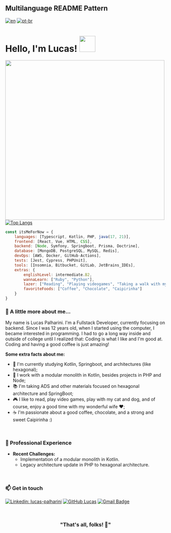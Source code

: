 
## Multilanguage README Pattern
[![en](https://img.shields.io/badge/lang-en-red.svg)](https://github.com/pipas2309/pipas2309/blob/main/README.md)
[![pt-br](https://img.shields.io/badge/lang-pt--br-green.svg)](https://github.com/pipas2309/pipas2309/blob/main/README.pt-br.md)

# Hello, I'm Lucas! <img src="https://media.giphy.com/media/mGcNjsfWAjY5AEZNw6/giphy.gif" width="50">

[<img align="left" width=500px src="https://user-images.githubusercontent.com/97993001/170432301-e13759f0-6cdc-4265-8926-b4865f632ba6.png">](https://github.com/pipas2309)

[![Top Langs](https://github-readme-stats.vercel.app/api/top-langs/?username=pipas2309)](https://github.com/pipas2309)

```Javascript
const itsMeForNow = {
    languages: [Typescript, Kotlin, PHP, java(17, 21)],
    frontend: [React, Vue, HTML, CSS],
    backend: [Node, Symfony, Springboot, Prisma, Doctrine],
    database: [MongoDB, PostgreSQL, MySQL, Redis],
    devOps: [AWS, Docker, GitHub-Actions],
    tests: [Jest, Cypress, PHPUnit],
    tools: [Insomnia, Bitbucket, GitLab, JetBrains_IDEs],
    extras: {
        englishLevel: intermediate.B2,
        wannaLearn: ["Ruby", "Python"],
        lazer: ["Reading", "Playing videogames", "Taking a walk with my loved ones and pets"],
        favoriteFoods: ["Coffee", "Chocolate", "Caipirinha"]
    }
} 
```

### 🌱 A little more about me...

My name is Lucas Palharini. I'm a Fullstack Developer, currently focusing on backend. Since I was 12 years old, when I started using the computer, I became interested in programming. I had to go a long way inside and outside of college until I realized that: Coding is what I like and I'm good at. Coding and having a good coffee is just amazing!

**Some extra facts about me:**

-    🌱 I'm currently studying Kotlin, Springboot, and architectures (like hexagonal);
-    💞️ I work with a modular monolith in Kotlin, besides projects in PHP and Node;
-    📚 I'm taking ADS and other materials focused on hexagonal architecture and SpringBoot;
-    🎮 I like to read, play video games, play with my cat and dog, and of course, enjoy a good time with my wonderful wife ♥;
-    ☕ I'm passionate about a good coffee, chocolate, and a strong and sweet Caipirinha :)

<br>

### 💼 Professional Experience

-   **Recent Challenges:**
    -   Implementation of a modular monolith in Kotlin.
    -   Legacy architecture update in PHP to hexagonal architecture.

<br>

### 📫 Get in touch

[![Linkedin: lucas-palharini](https://img.shields.io/badge/-LucasPalharini-blue?style=flat-square&logo=Linkedin&logoColor=white&link=https://www.linkedin.com/in/lucas-palharini/)](https://www.linkedin.com/in/lucas-palharini/)   [![GitHub Lucas](https://img.shields.io/github/followers/pipas2309?label=follow&style=social)](https://github.com/pipas2309) [![Gmail Badge](https://img.shields.io/badge/-Gmail-c14438?style=flat&logo=Gmail&logoColor=white&link=mailto:rebeccamanzi@gmail.com)](mailto:bazezimo42@gmail.com)

<br>

<h3 align="center" size=32>"That's all, folks! 🐰"</h3> 
